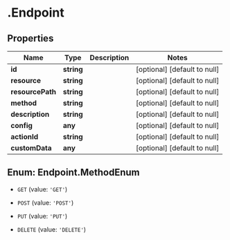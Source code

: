 # .Endpoint

## Properties
Name | Type | Description | Notes
------------ | ------------- | ------------- | -------------
**id** | **string** |  | [optional] [default to null]
**resource** | **string** |  | [optional] [default to null]
**resourcePath** | **string** |  | [optional] [default to null]
**method** | **string** |  | [optional] [default to null]
**description** | **string** |  | [optional] [default to null]
**config** | **any** |  | [optional] [default to null]
**actionId** | **string** |  | [optional] [default to null]
**customData** | **any** |  | [optional] [default to null]


<a name="Endpoint.MethodEnum"></a>
## Enum: Endpoint.MethodEnum


* `GET` (value: `'GET'`)

* `POST` (value: `'POST'`)

* `PUT` (value: `'PUT'`)

* `DELETE` (value: `'DELETE'`)




